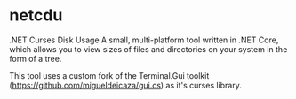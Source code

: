 # netcdu
.NET Curses Disk Usage
A small, multi-platform tool written in .NET Core, which allows you to view sizes of files and directories on your system in the form of a tree.

This tool uses a custom fork of the Terminal.Gui toolkit (https://github.com/migueldeicaza/gui.cs) as it's curses library.
